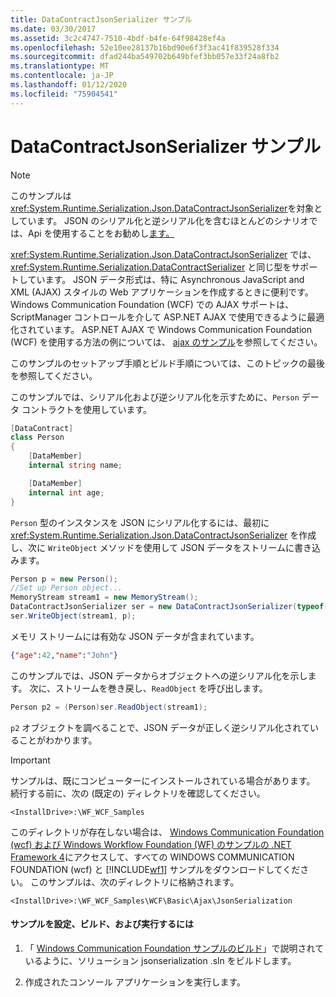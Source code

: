 ```yaml
---
title: DataContractJsonSerializer サンプル
ms.date: 03/30/2017
ms.assetid: 3c2c4747-7510-4bdf-b4fe-64f98428ef4a
ms.openlocfilehash: 52e10ee28137b16bd90e6f3f3ac41f839528f334
ms.sourcegitcommit: dfad244ba549702b649bfef3bb057e33f24a8fb2
ms.translationtype: MT
ms.contentlocale: ja-JP
ms.lasthandoff: 01/12/2020
ms.locfileid: "75904541"
---
```

# <a name="datacontractjsonserializer-sample"></a>DataContractJsonSerializer サンプル

> [!NOTE]
> このサンプルは <xref:System.Runtime.Serialization.Json.DataContractJsonSerializer>を対象としています。 JSON のシリアル化と逆シリアル化を含むほとんどのシナリオでは、Api を使用することをお勧めし[ます。](../../../standard/serialization/system-text-json-overview.md) 

<xref:System.Runtime.Serialization.Json.DataContractJsonSerializer> では、<xref:System.Runtime.Serialization.DataContractSerializer> と同じ型をサポートしています。 JSON データ形式は、特に Asynchronous JavaScript and XML (AJAX) スタイルの Web アプリケーションを作成するときに便利です。 Windows Communication Foundation (WCF) での AJAX サポートは、ScriptManager コントロールを介して ASP.NET AJAX で使用できるように最適化されています。 ASP.NET AJAX で Windows Communication Foundation (WCF) を使用する方法の例については、 [ajax のサンプル](ajax.md)を参照してください。  
  
このサンプルのセットアップ手順とビルド手順については、このトピックの最後を参照してください。  
  
このサンプルでは、シリアル化および逆シリアル化を示すために、`Person` データ コントラクトを使用しています。  

```csharp
[DataContract]
class Person
{
    [DataMember]
    internal string name;

    [DataMember]
    internal int age;
}
```

 `Person` 型のインスタンスを JSON にシリアル化するには、最初に <xref:System.Runtime.Serialization.Json.DataContractJsonSerializer> を作成し、次に `WriteObject` メソッドを使用して JSON データをストリームに書き込みます。  

```csharp
Person p = new Person();
//Set up Person object...
MemoryStream stream1 = new MemoryStream();
DataContractJsonSerializer ser = new DataContractJsonSerializer(typeof(Person));
ser.WriteObject(stream1, p);
```

 メモリ ストリームには有効な JSON データが含まれています。
  
```json  
{"age":42,"name":"John"}  
```  
  
 このサンプルでは、JSON データからオブジェクトへの逆シリアル化を示します。 次に、ストリームを巻き戻し、`ReadObject` を呼び出します。  

```csharp
Person p2 = (Person)ser.ReadObject(stream1);
```

 `p2` オブジェクトを調べることで、JSON データが正しく逆シリアル化されていることがわかります。  
  
> [!IMPORTANT]
> サンプルは、既にコンピューターにインストールされている場合があります。 続行する前に、次の (既定の) ディレクトリを確認してください。  
>   
> `<InstallDrive>:\WF_WCF_Samples`  
>   
> このディレクトリが存在しない場合は、 [Windows Communication Foundation (wcf) および Windows Workflow Foundation (WF) のサンプルの .NET Framework 4](https://www.microsoft.com/download/details.aspx?id=21459)にアクセスして、すべての WINDOWS COMMUNICATION FOUNDATION (wcf) と [!INCLUDE[wf1](../../../../includes/wf1-md.md)] サンプルをダウンロードしてください。 このサンプルは、次のディレクトリに格納されます。  
>   
> `<InstallDrive>:\WF_WCF_Samples\WCF\Basic\Ajax\JsonSerialization`  
  
#### <a name="to-set-up-build-and-run-the-sample"></a>サンプルを設定、ビルド、および実行するには  
  
1. 「 [Windows Communication Foundation サンプルのビルド](../../../../docs/framework/wcf/samples/building-the-samples.md)」で説明されているように、ソリューション jsonserialization .sln をビルドします。  
  
2. 作成されたコンソール アプリケーションを実行します。  
